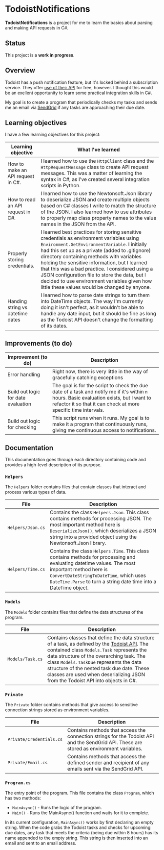 # TodoistNotifications

**TodoistNotifications** is a project for me to learn the basics about parsing and making API requests in C#. 

## Status

This project is a **work in progress**.

## Overview

Todoist has a push notification feature, but it's locked behind a subscription service. They offer [use of their API](https://developer.todoist.com/) for free, however. I thought this would be an exellent opportunity to learn some practical integration skills in C#.

My goal is to create a program that periodically checks my tasks and sends me an email via [SendGrid](https://sendgrid.com/en-us/solutions/email-api) if any tasks are approaching their due date.

## Learning objectives

I have a few learning objectives for this project:

| Learning objective                | What I've learned                                                                                                                                                                                                                                                                                                                                                                                                                                                                              |
| --------------------------------- | ---------------------------------------------------------------------------------------------------------------------------------------------------------------------------------------------------------------------------------------------------------------------------------------------------------------------------------------------------------------------------------------------------------------------------------------------------------------------------------------------- |
| How to make an API request in C#. | I learned how to use the `HttpClient` class and the `HttpRequestMessage` class to create API request messages. This was a matter of learning the syntax in C#, as I've created several integration scripts in Python.                                                                                                                                                                                                                                                                          |
| How to read an API request in C#. | I learned how to use the Newtonsoft.Json library to deserialize JSON and create multiple objects based on C# classes I write to match the structure of the JSON. I also learned how to use attributes to properly map class property names to the value names in the JSON from the API.                                                                                                                                                                                                        |
| Properly storing credentials.     | I learned best practices for storing sensitive credentials as environment variables using `Environment.GetEnvironmentVariable`. I initially had this set up as a private (added to .gitignore) directory containing methods with variables holding the sensitive information, but I learned that this was a bad practice. I considered using a JSON configuration file to store the data, but I decided to use environment variables given how little these values would be changed by anyone. |
| Handing string vs datetime dates  | I learned how to parse date strings to turn them into DateTime objects. The way I'm currently doing it isn't perfect, as it wouldn't be able to handle any date input, but it should be fine as long as the Todoist API doesn't change the formatting of its dates.                                                                                                                                                                                                                            |

## Improvements (to do)

| Improvement (to do)                 | Description                                                                                                                                                                                                 |
| ----------------------------------- | ----------------------------------------------------------------------------------------------------------------------------------------------------------------------------------------------------------- |
| Error handling                      | Right now, there is very little in the way of gracefully catching exceptions                                                                                                                                |
| Build out logic for date evaluation | The goal is for the script to check the due date of a task and notify me if it's within `n` hours. Basic evaluation exists, but I want to refactor it so that it can check at more specific time intervals. |
| Build out logic for checking        | This script runs when it runs. My goal is to make it a program that continuously runs, giving me continuous access to notifications.                                                                        |

## Documentation

This documentation goes through each directory containing code and provides a high-level description of its purpose.

### `Helpers`

The `Helpers` folder contains files that contain classes that interact and process various types of data. 

| File              | Description                                                                                                                                                                                                                                                    |
| ----------------- | -------------------------------------------------------------------------------------------------------------------------------------------------------------------------------------------------------------------------------------------------------------- |
| `Helpers/Json.cs` | Contains the class `Helpers.Json`. This class contains methods for processing JSON. The most important method here is `DeserializeJson()`, which deserializes a JSON string into a provided object using the Newtonsoft.Json library.                          |
| `Helpers/Time.cs` | Contains the class `Helpers.Time`. This class contains methods for processing and evaluating datetime values.  The most important method here is `ConvertDateStringToDateTime`, which uses `DateTime.Parse` to turn a string date time into a DateTime object. |

### `Models`

The `Models` folder contains files that define the data structures of the program.

| File             | Description                                                                                                                                                                                                                                                                                                                                                                                                      |
| ---------------- | ---------------------------------------------------------------------------------------------------------------------------------------------------------------------------------------------------------------------------------------------------------------------------------------------------------------------------------------------------------------------------------------------------------------- |
| `Models/Task.cs` | Contains classes that define the data structure of a task, as defined by the [Todoist API](https://developer.todoist.com/rest/v2/#tasks). The contained class `Models.Task` represents the data structure of the overarching task. The class `Models.TaskDue` represents the data structure of the nested task due date. These classes are used when deserializing JSON from the Todoist API into objects in C#. |

### `Private`

The `Private` folder contains methods that give access to sensitive connection strings stored as environment variables.

| File                     | Description                                                                                                                              |
| ------------------------ | ---------------------------------------------------------------------------------------------------------------------------------------- |
| `Private/Credentials.cs` | Contains methods that access the connection strings for the Todoist API and the SendGrid API. These are stored as environment variables. |
| `Private/Email.cs`       | Contains methods that access the defined sender and recipient of any emails sent via the SendGrid API.                                   |

### `Program.cs`

The entry point of the program. This file contains the class `Program`, which has two methods:

- `MainAsync()` - Runs the logic of the program.
- `Main()` - Runs the MainAsync() function and waits for it to complete.

In its current configuration, `MainAsync()` works by first declaring an empty string. When the code grabs the Todoist tasks and checks for upcoming due dates, any task that meets the criteria (being due within 8 hours) has its name appended to the empty string. This string is then inserted into an email and sent to an email address.
